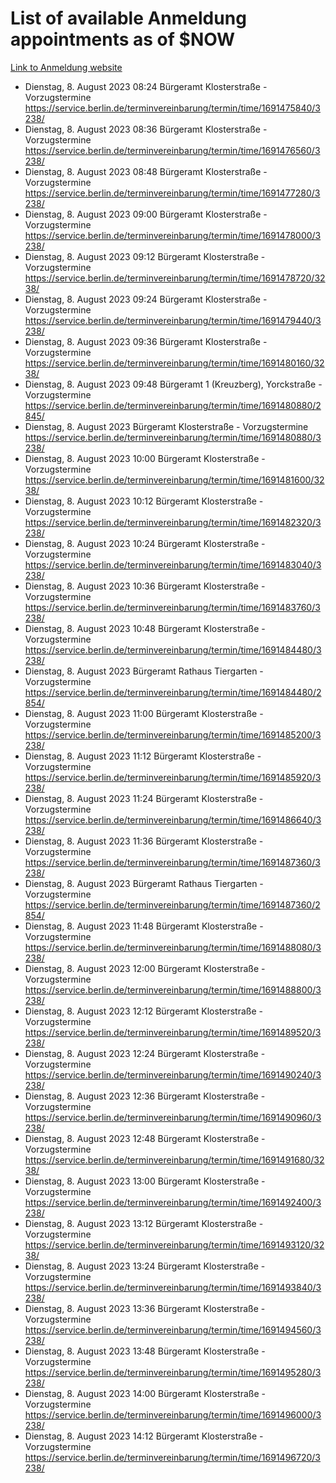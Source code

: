 # List of available Anmeldung appointments as of $NOW
[Link to Anmeldung website](https://service.berlin.de/terminvereinbarung/termin/tag.php?termin=1&anliegen[]=120686&dienstleisterlist=122210,122217,327316,122219,327312,122227,327314,122231,327346,122243,327348,122254,122252,329742,122260,329745,122262,329748,122271,327278,122273,327274,122277,327276,330436,122280,327294,122282,327290,122284,327292,122291,327270,122285,327266,122286,327264,122296,327268,150230,329760,122297,327286,122294,327284,122312,329763,122314,329775,122304,327330,122311,327334,122309,327332,317869,122281,327352,122279,329772,122283,122276,327324,122274,327326,122267,329766,122246,327318,122251,327320,122257,327322,122208,327298,122226,327300&herkunft=http%3A%2F%2Fservice.berlin.de%2Fdienstleistung%2F120686%2F)
- Dienstag, 8. August 2023 08:24 Bürgeramt Klosterstraße - Vorzugstermine https://service.berlin.de/terminvereinbarung/termin/time/1691475840/3238/
- Dienstag, 8. August 2023 08:36 Bürgeramt Klosterstraße - Vorzugstermine https://service.berlin.de/terminvereinbarung/termin/time/1691476560/3238/
- Dienstag, 8. August 2023 08:48 Bürgeramt Klosterstraße - Vorzugstermine https://service.berlin.de/terminvereinbarung/termin/time/1691477280/3238/
- Dienstag, 8. August 2023 09:00 Bürgeramt Klosterstraße - Vorzugstermine https://service.berlin.de/terminvereinbarung/termin/time/1691478000/3238/
- Dienstag, 8. August 2023 09:12 Bürgeramt Klosterstraße - Vorzugstermine https://service.berlin.de/terminvereinbarung/termin/time/1691478720/3238/
- Dienstag, 8. August 2023 09:24 Bürgeramt Klosterstraße - Vorzugstermine https://service.berlin.de/terminvereinbarung/termin/time/1691479440/3238/
- Dienstag, 8. August 2023 09:36 Bürgeramt Klosterstraße - Vorzugstermine https://service.berlin.de/terminvereinbarung/termin/time/1691480160/3238/
- Dienstag, 8. August 2023 09:48 Bürgeramt 1 (Kreuzberg), Yorckstraße - Vorzugstermine https://service.berlin.de/terminvereinbarung/termin/time/1691480880/2845/
- Dienstag, 8. August 2023  Bürgeramt Klosterstraße - Vorzugstermine https://service.berlin.de/terminvereinbarung/termin/time/1691480880/3238/
- Dienstag, 8. August 2023 10:00 Bürgeramt Klosterstraße - Vorzugstermine https://service.berlin.de/terminvereinbarung/termin/time/1691481600/3238/
- Dienstag, 8. August 2023 10:12 Bürgeramt Klosterstraße - Vorzugstermine https://service.berlin.de/terminvereinbarung/termin/time/1691482320/3238/
- Dienstag, 8. August 2023 10:24 Bürgeramt Klosterstraße - Vorzugstermine https://service.berlin.de/terminvereinbarung/termin/time/1691483040/3238/
- Dienstag, 8. August 2023 10:36 Bürgeramt Klosterstraße - Vorzugstermine https://service.berlin.de/terminvereinbarung/termin/time/1691483760/3238/
- Dienstag, 8. August 2023 10:48 Bürgeramt Klosterstraße - Vorzugstermine https://service.berlin.de/terminvereinbarung/termin/time/1691484480/3238/
- Dienstag, 8. August 2023  Bürgeramt Rathaus Tiergarten - Vorzugstermine https://service.berlin.de/terminvereinbarung/termin/time/1691484480/2854/
- Dienstag, 8. August 2023 11:00 Bürgeramt Klosterstraße - Vorzugstermine https://service.berlin.de/terminvereinbarung/termin/time/1691485200/3238/
- Dienstag, 8. August 2023 11:12 Bürgeramt Klosterstraße - Vorzugstermine https://service.berlin.de/terminvereinbarung/termin/time/1691485920/3238/
- Dienstag, 8. August 2023 11:24 Bürgeramt Klosterstraße - Vorzugstermine https://service.berlin.de/terminvereinbarung/termin/time/1691486640/3238/
- Dienstag, 8. August 2023 11:36 Bürgeramt Klosterstraße - Vorzugstermine https://service.berlin.de/terminvereinbarung/termin/time/1691487360/3238/
- Dienstag, 8. August 2023  Bürgeramt Rathaus Tiergarten - Vorzugstermine https://service.berlin.de/terminvereinbarung/termin/time/1691487360/2854/
- Dienstag, 8. August 2023 11:48 Bürgeramt Klosterstraße - Vorzugstermine https://service.berlin.de/terminvereinbarung/termin/time/1691488080/3238/
- Dienstag, 8. August 2023 12:00 Bürgeramt Klosterstraße - Vorzugstermine https://service.berlin.de/terminvereinbarung/termin/time/1691488800/3238/
- Dienstag, 8. August 2023 12:12 Bürgeramt Klosterstraße - Vorzugstermine https://service.berlin.de/terminvereinbarung/termin/time/1691489520/3238/
- Dienstag, 8. August 2023 12:24 Bürgeramt Klosterstraße - Vorzugstermine https://service.berlin.de/terminvereinbarung/termin/time/1691490240/3238/
- Dienstag, 8. August 2023 12:36 Bürgeramt Klosterstraße - Vorzugstermine https://service.berlin.de/terminvereinbarung/termin/time/1691490960/3238/
- Dienstag, 8. August 2023 12:48 Bürgeramt Klosterstraße - Vorzugstermine https://service.berlin.de/terminvereinbarung/termin/time/1691491680/3238/
- Dienstag, 8. August 2023 13:00 Bürgeramt Klosterstraße - Vorzugstermine https://service.berlin.de/terminvereinbarung/termin/time/1691492400/3238/
- Dienstag, 8. August 2023 13:12 Bürgeramt Klosterstraße - Vorzugstermine https://service.berlin.de/terminvereinbarung/termin/time/1691493120/3238/
- Dienstag, 8. August 2023 13:24 Bürgeramt Klosterstraße - Vorzugstermine https://service.berlin.de/terminvereinbarung/termin/time/1691493840/3238/
- Dienstag, 8. August 2023 13:36 Bürgeramt Klosterstraße - Vorzugstermine https://service.berlin.de/terminvereinbarung/termin/time/1691494560/3238/
- Dienstag, 8. August 2023 13:48 Bürgeramt Klosterstraße - Vorzugstermine https://service.berlin.de/terminvereinbarung/termin/time/1691495280/3238/
- Dienstag, 8. August 2023 14:00 Bürgeramt Klosterstraße - Vorzugstermine https://service.berlin.de/terminvereinbarung/termin/time/1691496000/3238/
- Dienstag, 8. August 2023 14:12 Bürgeramt Klosterstraße - Vorzugstermine https://service.berlin.de/terminvereinbarung/termin/time/1691496720/3238/
